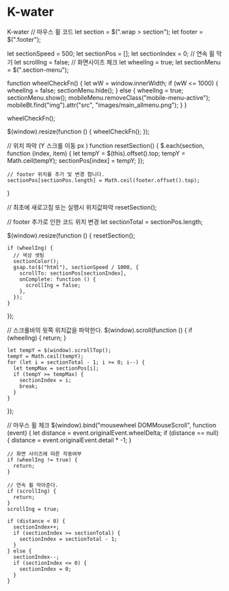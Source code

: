 # K-water
K-water
// 마우스 휠 코드
  let section = $(".wrap > section");
  let footer = $(".footer");

  let sectionSpeed = 500;
  let sectionPos = [];
  let sectionIndex = 0;
  // 연속 휠 막기
  let scrollIng = false;
  // 화면사이즈 체크
  let wheelIng = true;
  let sectionMenu = $(".section-menu");

  function wheelCheckFn() {
    let wW = window.innerWidth;
    if (wW <= 1000) {
      wheelIng = false;
      sectionMenu.hide();
    } else {
      wheelIng = true;
      sectionMenu.show();
      mobileMenu.removeClass("mobile-menu-active");
      mobileBt.find("img").attr("src", "images/main_allmenu.png");
    }
  }

  wheelCheckFn();

  $(window).resize(function () {
    wheelCheckFn();
  });

  // 위치 파악 (Y 스크롤 이동 px )
  function resetSection() {
    $.each(section, function (index, item) {
      let tempY = $(this).offset().top;
      tempY = Math.ceil(tempY);
      sectionPos[index] = tempY;
    });

    // footer 위치를 추가 및 변경 합니다.
    sectionPos[sectionPos.length] = Math.ceil(footer.offset().top);
  }

  // 최초에 새로고침 또는 실행시 위치값파악
  resetSection();

  // footer 추가로 인한 코드 위치 변경
  let sectionTotal = sectionPos.length;

  $(window).resize(function () {
    resetSection();

    if (wheelIng) {
      // 색상 셋팅
      sectionColor();
      gsap.to($("html"), sectionSpeed / 1000, {
        scrollTo: sectionPos[sectionIndex],
        onComplete: function () {
          scrollIng = false;
        },
      });
    }
  });

  // 스크롤바의 윗쪽 위치값을 파악한다.
  $(window).scroll(function () {
    if (wheelIng) {
      return;
    }

    let tempY = $(window).scrollTop();
    tempY = Math.ceil(tempY);
    for (let i = sectionTotal - 1; i >= 0; i--) {
      let tempMax = sectionPos[i];
      if (tempY >= tempMax) {
        sectionIndex = i;
        break;
      }
    }
  });

  // 마우스 휠 체크
  $(window).bind("mousewheel DOMMouseScroll", function (event) {
    let distance = event.originalEvent.wheelDelta;
    if (distance == null) {
      distance = event.originalEvent.detail * -1;
    }

    // 화면 사이즈에 따른 작동여부
    if (wheelIng != true) {
      return;
    }

    // 연속 휠 막아준다.
    if (scrollIng) {
      return;
    }
    scrollIng = true;

    if (distance < 0) {
      sectionIndex++;
      if (sectionIndex >= sectionTotal) {
        sectionIndex = sectionTotal - 1;
      }
    } else {
      sectionIndex--;
      if (sectionIndex <= 0) {
        sectionIndex = 0;
      }
    }
